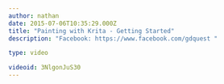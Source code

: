 ```yaml
---
author: nathan
date: 2015-07-06T10:35:29.000Z
title: "Painting with Krita - Getting Started"
description: "Facebook: https://www.facebook.com/gdquest "

type: video

videoid: 3NlgonJuS30
---
```



